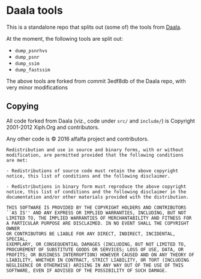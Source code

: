 # Daala tools #

This is a standalone repo that splits out (some of) the tools from
[Daala](https://github.com/xiph/daala).

At the moment, the following tools are split out:

- `dump_psnrhvs`
- `dump_psnr`
- `dump_ssim`
- `dump_fastssim`

The above tools are forked from commit 3edf8db of the Daala repo, with very
minor modifications

## Copying ##

All code forked from Daala (viz., code under `src/` and `include/`) is
Copyright 2001-2012 Xiph.Org and contributors.

Any other code is © 2016 alfalfa project and contributors.

    Redistribution and use in source and binary forms, with or without
    modification, are permitted provided that the following conditions
    are met:

    - Redistributions of source code must retain the above copyright
    notice, this list of conditions and the following disclaimer.

    - Redistributions in binary form must reproduce the above copyright
    notice, this list of conditions and the following disclaimer in the
    documentation and/or other materials provided with the distribution.

    THIS SOFTWARE IS PROVIDED BY THE COPYRIGHT HOLDERS AND CONTRIBUTORS
    ``AS IS'' AND ANY EXPRESS OR IMPLIED WARRANTIES, INCLUDING, BUT NOT
    LIMITED TO, THE IMPLIED WARRANTIES OF MERCHANTABILITY AND FITNESS FOR
    A PARTICULAR PURPOSE ARE DISCLAIMED. IN NO EVENT SHALL THE COPYRIGHT OWNER
    OR CONTRIBUTORS BE LIABLE FOR ANY DIRECT, INDIRECT, INCIDENTAL, SPECIAL,
    EXEMPLARY, OR CONSEQUENTIAL DAMAGES (INCLUDING, BUT NOT LIMITED TO,
    PROCUREMENT OF SUBSTITUTE GOODS OR SERVICES; LOSS OF USE, DATA, OR
    PROFITS; OR BUSINESS INTERRUPTION) HOWEVER CAUSED AND ON ANY THEORY OF
    LIABILITY, WHETHER IN CONTRACT, STRICT LIABILITY, OR TORT (INCLUDING
    NEGLIGENCE OR OTHERWISE) ARISING IN ANY WAY OUT OF THE USE OF THIS
    SOFTWARE, EVEN IF ADVISED OF THE POSSIBILITY OF SUCH DAMAGE.

